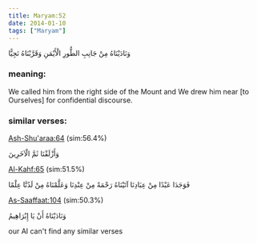 ```yaml
---
title: Maryam:52
date: 2014-01-10
tags: ["Maryam"]
---
```

وَنَادَيْنَاهُ مِنْ جَانِبِ الطُّورِ الْأَيْمَنِ وَقَرَّبْنَاهُ نَجِيًّا
### meaning: 
We called him from the right side of the Mount and We drew him near [to Ourselves] for confidential discourse.
### similar verses: 

[Ash-Shu'araa:64](/26/64) (sim:56.4%)

وَأَزْلَفْنَا ثَمَّ الْآخَرِينَ

[Al-Kahf:65](/18/65) (sim:51.5%)

فَوَجَدَا عَبْدًا مِنْ عِبَادِنَا آتَيْنَاهُ رَحْمَةً مِنْ عِنْدِنَا وَعَلَّمْنَاهُ مِنْ لَدُنَّا عِلْمًا

[As-Saaffaat:104](/37/104) (sim:50.3%)

وَنَادَيْنَاهُ أَنْ يَا إِبْرَاهِيمُ

our AI can't find any similar verses


